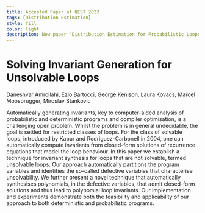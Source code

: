 ```yaml
---
title: Accepted Paper at QEST 2022
tags: [Distribution Estimation]  
style: fill
color: light
description: New paper "Distribution Estimation for Probabilistic Loops" accepted to be presented at QEST 2022, the 19th International Conference on Quantitative Evaluation of SysTems
---
```


# Solving Invariant Generation for Unsolvable Loops
Daneshvar Amrollahi, Ezio Bartocci, George Kenison, Laura Kovacs, Marcel Moosbrugger, Miroslav Stankovic


Automatically generating invariants, key to computer-aided analysis of probabilistic 
and deterministic programs and compiler optimisation, is a challenging open problem. 
Whilst the problem is in general undecidable, the goal is settled for restricted 
classes of loops. For the class of solvable loops, introduced by Kapur and 
Rodriguez-Carbonell in 2004, one can automatically compute invariants from 
closed-form solutions of recurrence equations that model the loop behaviour. 
In this paper we establish a technique for invariant synthesis for loops that 
are not solvable, termed unsolvable loops. Our approach automatically partitions 
the program variables and identifies the so-called defective variables that 
characterise unsolvability. We further present a novel technique that automatically 
synthesises polynomials, in the defective variables, that admit closed-form solutions 
and thus lead to polynomial loop invariants. Our implementation and experiments 
demonstrate both the feasibility and applicability of our approach to both 
deterministic and probabilistic programs.